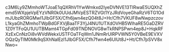c3M6Ly9ZMmhoWTJoaE1qQXRhV1YwWmkxd2IyeDVNVE13TlRwaE5UQXhZemd5WXpjeVpEYzVNR0k0UUdJMVpESTRZVGt1YzJRdVoyeGhaRzV6TG1OdmJUbzRORGMwI1JlbGF5X/Cfh6jwn4ezQ04t8J+Hr/Cfh7VKUF8wNwpzczovL1kyaGhZMmhoTWpBdGFXVjBaaTF3YjJ4NU1UTXdOVHB5WlhaRE5GaDZRV1Z0YTFoQU1UUTBMamt4TGpFd09TNDNOVG8wTkRNPSPwn4ep8J+HqkRFXzExCnNzOi8vWVdWekxUSTFOaTFqWm1JNmRrUlRPVWN5Y0VBeE9EVXVOQzQyTlM0Mk9qSXhNalEzI1JlbGF5X/Cfh7fwn4e6UlUt8J+Ht/Cfh7pSVV8xNwo=